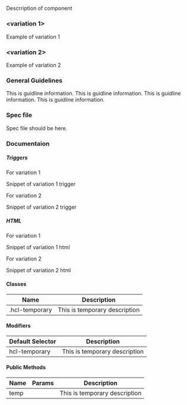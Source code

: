 ## <component-name>

Descrription of component

### <variation 1>

Example of variation 1

### <variation 2>

Example of variation 2

### General Guidelines

This is guidline information.
This is guidline information.
This is guidline information.
This is guidline information.

### Spec file

Spec file should be here.

### Documentaion

##### Triggers

For variation 1

Snippet of variation 1 trigger

For variation 2

Snippet of variation 2 trigger

##### HTML

For variation 1

Snippet of variation 1 html

For variation 2

Snippet of variation 2 html

#### Classes

| Name                          | Description                                |
|-------------------------------|--------------------------------------------|
| .hcl-temporary                | This is temporary description              |

#### Modifiers

| Default Selector            | Description                                |
|-----------------------------|--------------------------------------------|
| hcl-temporary               | This is temporary description              |

#### Public Methods

| Name    | Params | Description                   |
|---------|--------|-------------------------------|
| temp    |        | This is temporary description |
